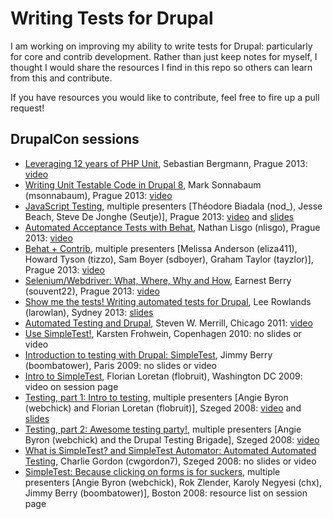 # Writing Tests for Drupal
I am working on improving my ability to write tests for Drupal: particularly for core and contrib development. Rather than just keep notes for myself, I thought I would share the resources I find in this repo so others can learn from this and contribute.

If you have resources you would like to contribute, feel free to fire up a pull request!

## DrupalCon sessions

- [Leveraging 12 years of PHP Unit](https://prague2013.drupal.org/session/leveraging-12-years-phpunit.html), Sebastian Bergmann, Prague 2013: [video](https://www.youtube.com/watch?v=AXZ1I5M6sHQ)
- [Writing Unit Testable Code in Drupal 8](https://prague2013.drupal.org/session/writing-unit-testable-code-drupal-8.html), Mark Sonnabaum (msonnabaum), Prague 2013: [video](https://www.youtube.com/watch?v=dMxSMPNu094)
- [JavaScript Testing](https://prague2013.drupal.org/session/javascript-testing.html), multiple presenters [Théodore Biadala (nod_), Jesse Beach, Steve De Jonghe (Seutje)], Prague 2013: [video](https://www.youtube.com/watch?v=IrqEBNoXvR4) and [slides](https://docs.google.com/presentation/d/1ZHVbnaHxv5lCzekeFXIgUNg-N5gqX7Wn-gZhAgdTZ-c/edit)
- [Automated Acceptance Tests with Behat](https://prague2013.drupal.org/session/automated-acceptance-tests-behat.html), Nathan Lisgo (nlisgo), Prague 2013: [video](https://www.youtube.com/watch?v=pMvW2IK8Hl0)
- [Behat + Contrib](https://prague2013.drupal.org/session/behat-contrib.html), multiple presenters [Melissa Anderson (eliza411), Howard Tyson (tizzo), Sam Boyer (sdboyer), Graham Taylor (tayzlor)], Prague 2013: [video](https://www.youtube.com/watch?v=2jL-cnwxqdo)
- [Selenium/Webdriver: What, Where, Why and How](https://prague2013.drupal.org/session/selenium-webdriver-what-where-why-and-how.html), Earnest Berry (souvent22), Prague 2013: [video](https://www.youtube.com/watch?v=ZvBuX0VsDXQ)
- [Show me the tests! Writing automated tests for Drupal](https://sydney2013.drupal.org/show-me-tests-writing-automated-tests-drupal), Lee Rowlands (larowlan), Sydney 2013: [slides](https://sydney2013.drupal.org/sites/default/files/slides/Drupalcon%20Sydney%20-%20Show%20me%20the%20tests!%20Writing%20Automated%20Tests%20for%20Drupal.pdf)
- [Automated Testing and Drupal](https://chicago2011.drupal.org/sessions/automated-testing-and-drupal), Steven W. Merrill, Chicago 2011: [video](https://archive.org/details/drupalconchi_day2_automated_testing_and_drupal)
- [Use SimpleTest!](https://cph2010.drupal.org/sessions/use-simpletest.html), Karsten Frohwein, Copenhagen 2010: no slides or video
- [Introduction to testing with Drupal: SimpleTest](http://paris2009.drupalcon.org/session/introduction-testing-drupal-simpletest.html), Jimmy Berry (boombatower), Paris 2009: no slides or video
- [Intro to SimpleTest](http://dc2009.drupalcon.org/session/intro-simpletest.html), Florian Loretan (flobruit), Washington DC 2009: video on session page
- [Testing, part 1: Intro to testing](http://szeged2008.drupalcon.org/program/sessions/testing-part-1-intro-testing.html), multiple presenters [Angie Byron (webchick) and Florian Loretan (flobruit)], Szeged 2008: [video](https://archive.org/details/testing_part_1) and [slides](http://szeged2008.drupalcon.org/files/Simpletest-szeged.pdf)
- [Testing, part 2: Awesome testing party!](http://szeged2008.drupalcon.org/program/sessions/testing-part-2-awesome-testing-party.html), multiple presenters [Angie Byron (webchick) and the Drupal Testing Brigade], Szeged 2008: [video](http://www.archive.org/details/testing_part_2)
- [What is SimpleTest? and SimpleTest Automator: Automated Automated Testing](http://szeged2008.drupalcon.org/program/sessions/what-simpletest-and-simpletest-automator-automated-automated-testing.html), Charlie Gordon (cwgordon7), Szeged 2008: no slides or video
- [SimpleTest: Because clicking on forms is for suckers](http://boston2008.drupalcon.org/session/simpletest-because-clicking-forms-suckers.html), multiple presenters [Angie Byron (webchick), Rok Zlender, Karoly Negyesi (chx), Jimmy Berry (boombatower)], Boston 2008: resource list on session page 
